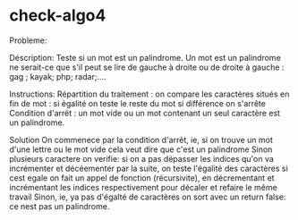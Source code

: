 # check-algo4
Probleme:

Déscription:
Teste si un mot est un palindrome. Un mot est un palindrome ne serait-ce que s'il peut
se lire de gauche à droite ou de droite à gauche : gag ; kayak; php; radar;....

Instructions:
Répartition du traitement : on compare les caractères situés en fin de mot :
si égalité on teste le reste du mot
si différence on s'arrête
Condition d'arrêt : un mot vide ou un mot contenant un seul caractère est un palindrome.

Solution
On commenece par la condition d'arrêt, ie, si on trouve un mot d'une lettre ou le mot vide cela veut dire que c'est un palindrome
Sinon plusieurs caractere on verifie: si on a pas dépasser les indices qu'on va incrémenter et décéementer par la suite, 
on teste l'égalité des caractères si cest egale on fait un appel de fonction (récursivite), 
en décrementant et incrémentant les indices respectivement pour décaler et refaire le même travail
Sinon, ie, ya pas d'égalté de caractères on sort avec un return false: ce nest pas un palindrome.
